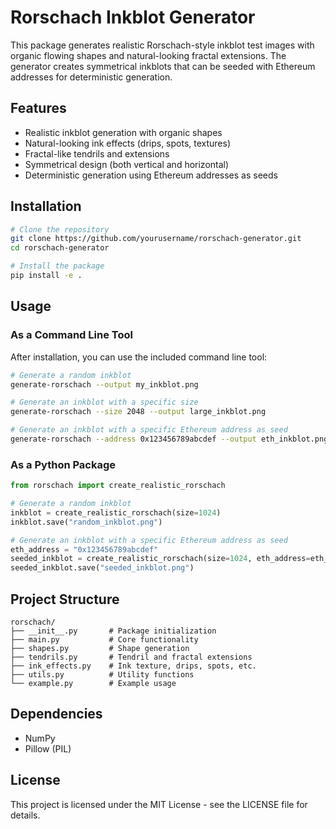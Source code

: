 # Rorschach Inkblot Generator

This package generates realistic Rorschach-style inkblot test images with organic flowing shapes and natural-looking fractal extensions. The generator creates symmetrical inkblots that can be seeded with Ethereum addresses for deterministic generation.

## Features

- Realistic inkblot generation with organic shapes
- Natural-looking ink effects (drips, spots, textures)
- Fractal-like tendrils and extensions
- Symmetrical design (both vertical and horizontal)
- Deterministic generation using Ethereum addresses as seeds

## Installation

```bash
# Clone the repository
git clone https://github.com/yourusername/rorschach-generator.git
cd rorschach-generator

# Install the package
pip install -e .
```

## Usage

### As a Command Line Tool

After installation, you can use the included command line tool:

```bash
# Generate a random inkblot
generate-rorschach --output my_inkblot.png

# Generate an inkblot with a specific size
generate-rorschach --size 2048 --output large_inkblot.png

# Generate an inkblot with a specific Ethereum address as seed
generate-rorschach --address 0x123456789abcdef --output eth_inkblot.png
```

### As a Python Package

```python
from rorschach import create_realistic_rorschach

# Generate a random inkblot
inkblot = create_realistic_rorschach(size=1024)
inkblot.save("random_inkblot.png")

# Generate an inkblot with a specific Ethereum address as seed
eth_address = "0x123456789abcdef"
seeded_inkblot = create_realistic_rorschach(size=1024, eth_address=eth_address)
seeded_inkblot.save("seeded_inkblot.png")
```

## Project Structure

```
rorschach/
├── __init__.py       # Package initialization
├── main.py           # Core functionality
├── shapes.py         # Shape generation
├── tendrils.py       # Tendril and fractal extensions
├── ink_effects.py    # Ink texture, drips, spots, etc.
├── utils.py          # Utility functions
└── example.py        # Example usage
```

## Dependencies

- NumPy
- Pillow (PIL)

## License

This project is licensed under the MIT License - see the LICENSE file for details.

